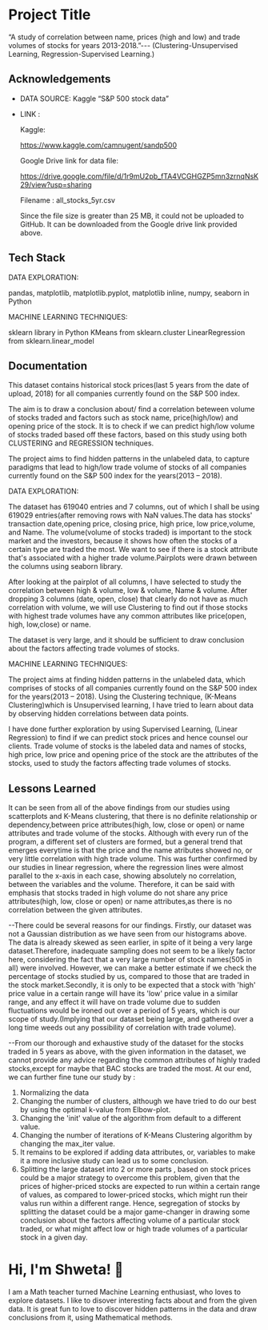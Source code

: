 
# Project Title

“A study of correlation between name, prices (high and low)  and trade volumes of stocks for years 2013-2018.”--- (Clustering-Unsupervised Learning, Regression-Supervised Learning.)


## Acknowledgements

 - DATA SOURCE: 
    Kaggle “S&P 500 stock data”
 - LINK : 

    Kaggle:

    https://www.kaggle.com/camnugent/sandp500


    Google Drive link for data file:

    https://drive.google.com/file/d/1r9mU2pb_fTA4VCGHGZP5mn3zrnqNsK29/view?usp=sharing

    Filename  :  all_stocks_5yr.csv

    Since the file size is greater than 25 MB, it could not be uploaded to GitHub. It can be downloaded from the Google drive link provided above. 
## Tech Stack 
   DATA EXPLORATION:
   
   pandas, matplotlib, matplotlib.pyplot,  matplotlib inline, numpy, seaborn in Python
   
   MACHINE LEARNING TECHNIQUES:

   sklearn library in Python
   KMeans from sklearn.cluster 
   LinearRegression from sklearn.linear_model 

 




## Documentation

This dataset contains historical stock prices(last 5 years from the date of upload, 2018) for all companies currently found on the S&P 500 index.

The aim is to draw a conclusion about/ find a correlation beteween volume of stocks traded  and factors such as stock name, price(high/low) and opening price of the stock. It is to check if we can predict high/low volume of stocks traded based off these factors, based on this study using both CLUSTERING  and REGRESSION techniques. 

The project aims to find hidden patterns in the unlabeled data, to capture paradigms that lead to high/low trade volume of stocks of all companies currently found on the S&P 500 index for the years(2013 – 2018). 


DATA EXPLORATION:

The dataset has 619040 entries and 7 columns, out of which I shall be using 619029 entries(after removing rows with NaN values.The data has stocks' transaction date,opening price, closing price, high price, low price,volume, and Name. The volume(volume of stocks traded) is important to the stock market and the investors, because it shows how often the stocks of a certain type are traded the most. We want to see if there is a stock attribute that's associated with a higher trade volume.Pairplots were drawn between the columns using seaborn library.

After looking at the pairplot of all columns, I have selected to study the correlation between high & volume, low & volume, Name & volume. After dropping 3 columns (date, open, close) that clearly do not have as much correlation with volume, we will use Clustering to find out if those stocks with highest trade volumes have any common attributes like price(open, high, low,close) or name.

The dataset is very large, and it should be sufficient to draw conclusion about the factors affecting trade volumes of stocks.

MACHINE LEARNING TECHNIQUES:

The project aims at finding hidden patterns in the unlabeled data, which comprises of stocks of all companies currently found on the S&P 500 index for the years(2013 – 2018). Using the Clustering technique, (K-Means Clustering)which is Unsupervised learning, I have tried to learn about data by observing hidden correlations between data points. 

I have done further exploration by using Supervised Learning, (Linear Regression) to find if we can predict stock prices and hence counsel our clients.  Trade volume of stocks is the labeled data and names of stocks, high price, low price and opening price of the stock are the attributes of the stocks, used to study the factors affecting trade volumes of stocks. 




## Lessons Learned

It can be seen from all of the above findings from our studies using scatterplots and K-Means clustering, that there is no definite relationship or dependency,between price attributes(high, low, close or open) or name attributes and trade volume of the stocks. Although with every run of the program, a different set of clusters are formed, but a general trend that emerges everytime is that the price and the name atributes showed no, or very little correlation with high trade volume. This was further confirmed by our studies in linear regression, where the regression lines were almost parallel to the x-axis in each case, showing absolutely no correlation, between the variables and the volume. Therefore, it can be said with emphasis that stocks traded in high volume do not share any price attributes(high, low, close or open) or name attributes,as there is no correlation between the given attributes.

--There could be several reasons for our findings. Firstly, our dataset was not a Gaussian distribution as we have seen from our histograms above. The data is already skewed as seen earlier, in spite of it being a very large dataset.Therefore, inadequate sampling does not seem to be a likely factor here, considering the fact that a very large number of stock names(505 in all) were involved. However, we can make a better estimate if we check the percentage of stocks studied by us, compared to those that are traded in the stock market.Secondly, it is only to be expected that a stock with 'high' price value in a certain range will have its 'low' price value in a similar range, and any effect it will have on trade volume due to sudden fluctuations would be ironed out over a period of 5 years, which is our scope of study.(Implying that our dataset being large, and gathered over a long time weeds out any possibility of correlation with trade volume).

--From our thorough and exhaustive study of the dataset for the stocks traded in 5 years as above, with the given information in the dataset, we cannot provide any advice regarding the common attributes of highly traded stocks,except for maybe that BAC stocks are traded the most. At our end, we can further fine tune our study by :

1. Normalizing the data
2. Changing the number of clusters, although we have tried to do our best by using the optimal k-value from Elbow-plot.
3. Changing the 'init' value of the algorithm from default to a different value.
4. Changing the number of iterations of K-Means Clustering algorithm by changing the max_iter value.
5. It remains to be explored if adding data attributes, or, variables to make it a more inclusive study can lead us to some conclusion.
6. Splitting the large dataset into 2 or more parts , based on stock prices could be a major strategy to overcome this problem, given that the prices of higher-priced stocks are expected to run within a certain range of values, as compared to lower-priced stocks, which might run their valus run within a different range. Hence, segregation of stocks by splitting the dataset could be a major game-changer in drawing some conclusion about the factors affecting volume of a particular  stock traded, or what might affect low or high trade volumes of a particular stock in a given day.



# Hi, I'm Shweta! 👋

I am a Math teacher turned Machine Learning enthusiast, who loves to explore datasets. I like to disover interesting facts about and from the given  data. It is great fun to love to discover hidden patterns in the data and draw conclusions from it, using Mathematical methods.

